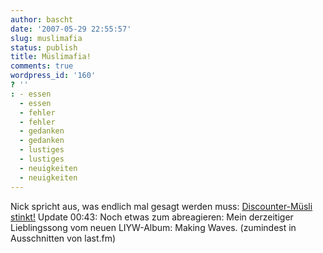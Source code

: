 ```yaml
---
author: bascht
date: '2007-05-29 22:55:57'
slug: muslimafia
status: publish
title: Müslimafia!
comments: true
wordpress_id: '160'
? ''
: - essen
  - essen
  - fehler
  - fehler
  - gedanken
  - gedanken
  - lustiges
  - lustiges
  - neuigkeiten
  - neuigkeiten
---
```


Nick spricht aus, was endlich mal gesagt werden muss:
[Discounter-Müsli stinkt!](http://www.tech-nick-blog.de/sonstiger-kram/musli-aus-billig-discounter-nein-danke.html)
Update 00:43: Noch etwas zum abreagieren: Mein derzeitiger
Lieblingssong vom neuen LIYW-Album: Making Waves. (zumindest in
Ausschnitten von last.fm)


